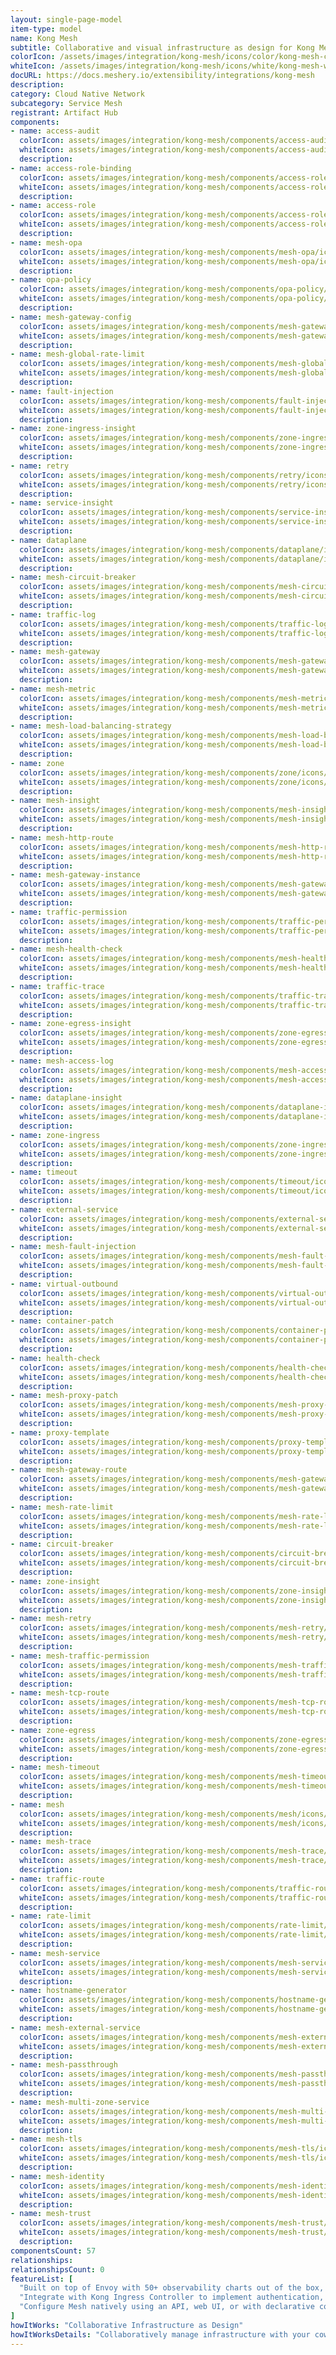 ```yaml
---
layout: single-page-model
item-type: model
name: Kong Mesh
subtitle: Collaborative and visual infrastructure as design for Kong Mesh
colorIcon: /assets/images/integration/kong-mesh/icons/color/kong-mesh-color.svg
whiteIcon: /assets/images/integration/kong-mesh/icons/white/kong-mesh-white.svg
docURL: https://docs.meshery.io/extensibility/integrations/kong-mesh
description: 
category: Cloud Native Network
subcategory: Service Mesh
registrant: Artifact Hub
components: 
- name: access-audit
  colorIcon: assets/images/integration/kong-mesh/components/access-audit/icons/color/access-audit-color.svg
  whiteIcon: assets/images/integration/kong-mesh/components/access-audit/icons/white/access-audit-white.svg
  description: 
- name: access-role-binding
  colorIcon: assets/images/integration/kong-mesh/components/access-role-binding/icons/color/access-role-binding-color.svg
  whiteIcon: assets/images/integration/kong-mesh/components/access-role-binding/icons/white/access-role-binding-white.svg
  description: 
- name: access-role
  colorIcon: assets/images/integration/kong-mesh/components/access-role/icons/color/access-role-color.svg
  whiteIcon: assets/images/integration/kong-mesh/components/access-role/icons/white/access-role-white.svg
  description: 
- name: mesh-opa
  colorIcon: assets/images/integration/kong-mesh/components/mesh-opa/icons/color/mesh-opa-color.svg
  whiteIcon: assets/images/integration/kong-mesh/components/mesh-opa/icons/white/mesh-opa-white.svg
  description: 
- name: opa-policy
  colorIcon: assets/images/integration/kong-mesh/components/opa-policy/icons/color/opa-policy-color.svg
  whiteIcon: assets/images/integration/kong-mesh/components/opa-policy/icons/white/opa-policy-white.svg
  description: 
- name: mesh-gateway-config
  colorIcon: assets/images/integration/kong-mesh/components/mesh-gateway-config/icons/color/mesh-gateway-config-color.svg
  whiteIcon: assets/images/integration/kong-mesh/components/mesh-gateway-config/icons/white/mesh-gateway-config-white.svg
  description: 
- name: mesh-global-rate-limit
  colorIcon: assets/images/integration/kong-mesh/components/mesh-global-rate-limit/icons/color/mesh-global-rate-limit-color.svg
  whiteIcon: assets/images/integration/kong-mesh/components/mesh-global-rate-limit/icons/white/mesh-global-rate-limit-white.svg
  description: 
- name: fault-injection
  colorIcon: assets/images/integration/kong-mesh/components/fault-injection/icons/color/fault-injection-color.svg
  whiteIcon: assets/images/integration/kong-mesh/components/fault-injection/icons/white/fault-injection-white.svg
  description: 
- name: zone-ingress-insight
  colorIcon: assets/images/integration/kong-mesh/components/zone-ingress-insight/icons/color/zone-ingress-insight-color.svg
  whiteIcon: assets/images/integration/kong-mesh/components/zone-ingress-insight/icons/white/zone-ingress-insight-white.svg
  description: 
- name: retry
  colorIcon: assets/images/integration/kong-mesh/components/retry/icons/color/retry-color.svg
  whiteIcon: assets/images/integration/kong-mesh/components/retry/icons/white/retry-white.svg
  description: 
- name: service-insight
  colorIcon: assets/images/integration/kong-mesh/components/service-insight/icons/color/service-insight-color.svg
  whiteIcon: assets/images/integration/kong-mesh/components/service-insight/icons/white/service-insight-white.svg
  description: 
- name: dataplane
  colorIcon: assets/images/integration/kong-mesh/components/dataplane/icons/color/dataplane-color.svg
  whiteIcon: assets/images/integration/kong-mesh/components/dataplane/icons/white/dataplane-white.svg
  description: 
- name: mesh-circuit-breaker
  colorIcon: assets/images/integration/kong-mesh/components/mesh-circuit-breaker/icons/color/mesh-circuit-breaker-color.svg
  whiteIcon: assets/images/integration/kong-mesh/components/mesh-circuit-breaker/icons/white/mesh-circuit-breaker-white.svg
  description: 
- name: traffic-log
  colorIcon: assets/images/integration/kong-mesh/components/traffic-log/icons/color/traffic-log-color.svg
  whiteIcon: assets/images/integration/kong-mesh/components/traffic-log/icons/white/traffic-log-white.svg
  description: 
- name: mesh-gateway
  colorIcon: assets/images/integration/kong-mesh/components/mesh-gateway/icons/color/mesh-gateway-color.svg
  whiteIcon: assets/images/integration/kong-mesh/components/mesh-gateway/icons/white/mesh-gateway-white.svg
  description: 
- name: mesh-metric
  colorIcon: assets/images/integration/kong-mesh/components/mesh-metric/icons/color/mesh-metric-color.svg
  whiteIcon: assets/images/integration/kong-mesh/components/mesh-metric/icons/white/mesh-metric-white.svg
  description: 
- name: mesh-load-balancing-strategy
  colorIcon: assets/images/integration/kong-mesh/components/mesh-load-balancing-strategy/icons/color/mesh-load-balancing-strategy-color.svg
  whiteIcon: assets/images/integration/kong-mesh/components/mesh-load-balancing-strategy/icons/white/mesh-load-balancing-strategy-white.svg
  description: 
- name: zone
  colorIcon: assets/images/integration/kong-mesh/components/zone/icons/color/zone-color.svg
  whiteIcon: assets/images/integration/kong-mesh/components/zone/icons/white/zone-white.svg
  description: 
- name: mesh-insight
  colorIcon: assets/images/integration/kong-mesh/components/mesh-insight/icons/color/mesh-insight-color.svg
  whiteIcon: assets/images/integration/kong-mesh/components/mesh-insight/icons/white/mesh-insight-white.svg
  description: 
- name: mesh-http-route
  colorIcon: assets/images/integration/kong-mesh/components/mesh-http-route/icons/color/mesh-http-route-color.svg
  whiteIcon: assets/images/integration/kong-mesh/components/mesh-http-route/icons/white/mesh-http-route-white.svg
  description: 
- name: mesh-gateway-instance
  colorIcon: assets/images/integration/kong-mesh/components/mesh-gateway-instance/icons/color/mesh-gateway-instance-color.svg
  whiteIcon: assets/images/integration/kong-mesh/components/mesh-gateway-instance/icons/white/mesh-gateway-instance-white.svg
  description: 
- name: traffic-permission
  colorIcon: assets/images/integration/kong-mesh/components/traffic-permission/icons/color/traffic-permission-color.svg
  whiteIcon: assets/images/integration/kong-mesh/components/traffic-permission/icons/white/traffic-permission-white.svg
  description: 
- name: mesh-health-check
  colorIcon: assets/images/integration/kong-mesh/components/mesh-health-check/icons/color/mesh-health-check-color.svg
  whiteIcon: assets/images/integration/kong-mesh/components/mesh-health-check/icons/white/mesh-health-check-white.svg
  description: 
- name: traffic-trace
  colorIcon: assets/images/integration/kong-mesh/components/traffic-trace/icons/color/traffic-trace-color.svg
  whiteIcon: assets/images/integration/kong-mesh/components/traffic-trace/icons/white/traffic-trace-white.svg
  description: 
- name: zone-egress-insight
  colorIcon: assets/images/integration/kong-mesh/components/zone-egress-insight/icons/color/zone-egress-insight-color.svg
  whiteIcon: assets/images/integration/kong-mesh/components/zone-egress-insight/icons/white/zone-egress-insight-white.svg
  description: 
- name: mesh-access-log
  colorIcon: assets/images/integration/kong-mesh/components/mesh-access-log/icons/color/mesh-access-log-color.svg
  whiteIcon: assets/images/integration/kong-mesh/components/mesh-access-log/icons/white/mesh-access-log-white.svg
  description: 
- name: dataplane-insight
  colorIcon: assets/images/integration/kong-mesh/components/dataplane-insight/icons/color/dataplane-insight-color.svg
  whiteIcon: assets/images/integration/kong-mesh/components/dataplane-insight/icons/white/dataplane-insight-white.svg
  description: 
- name: zone-ingress
  colorIcon: assets/images/integration/kong-mesh/components/zone-ingress/icons/color/zone-ingress-color.svg
  whiteIcon: assets/images/integration/kong-mesh/components/zone-ingress/icons/white/zone-ingress-white.svg
  description: 
- name: timeout
  colorIcon: assets/images/integration/kong-mesh/components/timeout/icons/color/timeout-color.svg
  whiteIcon: assets/images/integration/kong-mesh/components/timeout/icons/white/timeout-white.svg
  description: 
- name: external-service
  colorIcon: assets/images/integration/kong-mesh/components/external-service/icons/color/external-service-color.svg
  whiteIcon: assets/images/integration/kong-mesh/components/external-service/icons/white/external-service-white.svg
  description: 
- name: mesh-fault-injection
  colorIcon: assets/images/integration/kong-mesh/components/mesh-fault-injection/icons/color/mesh-fault-injection-color.svg
  whiteIcon: assets/images/integration/kong-mesh/components/mesh-fault-injection/icons/white/mesh-fault-injection-white.svg
  description: 
- name: virtual-outbound
  colorIcon: assets/images/integration/kong-mesh/components/virtual-outbound/icons/color/virtual-outbound-color.svg
  whiteIcon: assets/images/integration/kong-mesh/components/virtual-outbound/icons/white/virtual-outbound-white.svg
  description: 
- name: container-patch
  colorIcon: assets/images/integration/kong-mesh/components/container-patch/icons/color/container-patch-color.svg
  whiteIcon: assets/images/integration/kong-mesh/components/container-patch/icons/white/container-patch-white.svg
  description: 
- name: health-check
  colorIcon: assets/images/integration/kong-mesh/components/health-check/icons/color/health-check-color.svg
  whiteIcon: assets/images/integration/kong-mesh/components/health-check/icons/white/health-check-white.svg
  description: 
- name: mesh-proxy-patch
  colorIcon: assets/images/integration/kong-mesh/components/mesh-proxy-patch/icons/color/mesh-proxy-patch-color.svg
  whiteIcon: assets/images/integration/kong-mesh/components/mesh-proxy-patch/icons/white/mesh-proxy-patch-white.svg
  description: 
- name: proxy-template
  colorIcon: assets/images/integration/kong-mesh/components/proxy-template/icons/color/proxy-template-color.svg
  whiteIcon: assets/images/integration/kong-mesh/components/proxy-template/icons/white/proxy-template-white.svg
  description: 
- name: mesh-gateway-route
  colorIcon: assets/images/integration/kong-mesh/components/mesh-gateway-route/icons/color/mesh-gateway-route-color.svg
  whiteIcon: assets/images/integration/kong-mesh/components/mesh-gateway-route/icons/white/mesh-gateway-route-white.svg
  description: 
- name: mesh-rate-limit
  colorIcon: assets/images/integration/kong-mesh/components/mesh-rate-limit/icons/color/mesh-rate-limit-color.svg
  whiteIcon: assets/images/integration/kong-mesh/components/mesh-rate-limit/icons/white/mesh-rate-limit-white.svg
  description: 
- name: circuit-breaker
  colorIcon: assets/images/integration/kong-mesh/components/circuit-breaker/icons/color/circuit-breaker-color.svg
  whiteIcon: assets/images/integration/kong-mesh/components/circuit-breaker/icons/white/circuit-breaker-white.svg
  description: 
- name: zone-insight
  colorIcon: assets/images/integration/kong-mesh/components/zone-insight/icons/color/zone-insight-color.svg
  whiteIcon: assets/images/integration/kong-mesh/components/zone-insight/icons/white/zone-insight-white.svg
  description: 
- name: mesh-retry
  colorIcon: assets/images/integration/kong-mesh/components/mesh-retry/icons/color/mesh-retry-color.svg
  whiteIcon: assets/images/integration/kong-mesh/components/mesh-retry/icons/white/mesh-retry-white.svg
  description: 
- name: mesh-traffic-permission
  colorIcon: assets/images/integration/kong-mesh/components/mesh-traffic-permission/icons/color/mesh-traffic-permission-color.svg
  whiteIcon: assets/images/integration/kong-mesh/components/mesh-traffic-permission/icons/white/mesh-traffic-permission-white.svg
  description: 
- name: mesh-tcp-route
  colorIcon: assets/images/integration/kong-mesh/components/mesh-tcp-route/icons/color/mesh-tcp-route-color.svg
  whiteIcon: assets/images/integration/kong-mesh/components/mesh-tcp-route/icons/white/mesh-tcp-route-white.svg
  description: 
- name: zone-egress
  colorIcon: assets/images/integration/kong-mesh/components/zone-egress/icons/color/zone-egress-color.svg
  whiteIcon: assets/images/integration/kong-mesh/components/zone-egress/icons/white/zone-egress-white.svg
  description: 
- name: mesh-timeout
  colorIcon: assets/images/integration/kong-mesh/components/mesh-timeout/icons/color/mesh-timeout-color.svg
  whiteIcon: assets/images/integration/kong-mesh/components/mesh-timeout/icons/white/mesh-timeout-white.svg
  description: 
- name: mesh
  colorIcon: assets/images/integration/kong-mesh/components/mesh/icons/color/mesh-color.svg
  whiteIcon: assets/images/integration/kong-mesh/components/mesh/icons/white/mesh-white.svg
  description: 
- name: mesh-trace
  colorIcon: assets/images/integration/kong-mesh/components/mesh-trace/icons/color/mesh-trace-color.svg
  whiteIcon: assets/images/integration/kong-mesh/components/mesh-trace/icons/white/mesh-trace-white.svg
  description: 
- name: traffic-route
  colorIcon: assets/images/integration/kong-mesh/components/traffic-route/icons/color/traffic-route-color.svg
  whiteIcon: assets/images/integration/kong-mesh/components/traffic-route/icons/white/traffic-route-white.svg
  description: 
- name: rate-limit
  colorIcon: assets/images/integration/kong-mesh/components/rate-limit/icons/color/rate-limit-color.svg
  whiteIcon: assets/images/integration/kong-mesh/components/rate-limit/icons/white/rate-limit-white.svg
  description: 
- name: mesh-service
  colorIcon: assets/images/integration/kong-mesh/components/mesh-service/icons/color/mesh-service-color.svg
  whiteIcon: assets/images/integration/kong-mesh/components/mesh-service/icons/white/mesh-service-white.svg
  description: 
- name: hostname-generator
  colorIcon: assets/images/integration/kong-mesh/components/hostname-generator/icons/color/hostname-generator-color.svg
  whiteIcon: assets/images/integration/kong-mesh/components/hostname-generator/icons/white/hostname-generator-white.svg
  description: 
- name: mesh-external-service
  colorIcon: assets/images/integration/kong-mesh/components/mesh-external-service/icons/color/mesh-external-service-color.svg
  whiteIcon: assets/images/integration/kong-mesh/components/mesh-external-service/icons/white/mesh-external-service-white.svg
  description: 
- name: mesh-passthrough
  colorIcon: assets/images/integration/kong-mesh/components/mesh-passthrough/icons/color/mesh-passthrough-color.svg
  whiteIcon: assets/images/integration/kong-mesh/components/mesh-passthrough/icons/white/mesh-passthrough-white.svg
  description: 
- name: mesh-multi-zone-service
  colorIcon: assets/images/integration/kong-mesh/components/mesh-multi-zone-service/icons/color/mesh-multi-zone-service-color.svg
  whiteIcon: assets/images/integration/kong-mesh/components/mesh-multi-zone-service/icons/white/mesh-multi-zone-service-white.svg
  description: 
- name: mesh-tls
  colorIcon: assets/images/integration/kong-mesh/components/mesh-tls/icons/color/mesh-tls-color.svg
  whiteIcon: assets/images/integration/kong-mesh/components/mesh-tls/icons/white/mesh-tls-white.svg
  description: 
- name: mesh-identity
  colorIcon: assets/images/integration/kong-mesh/components/mesh-identity/icons/color/mesh-identity-color.svg
  whiteIcon: assets/images/integration/kong-mesh/components/mesh-identity/icons/white/mesh-identity-white.svg
  description: 
- name: mesh-trust
  colorIcon: assets/images/integration/kong-mesh/components/mesh-trust/icons/color/mesh-trust-color.svg
  whiteIcon: assets/images/integration/kong-mesh/components/mesh-trust/icons/white/mesh-trust-white.svg
  description: 
componentsCount: 57
relationships: 
relationshipsCount: 0
featureList: [
  "Built on top of Envoy with 50+ observability charts out of the box, you can collect metrics, traces and logs of all L4-L7 traffic.",
  "Integrate with Kong Ingress Controller to implement authentication, transformations, and other functionalities across Kubernetes clusters with zero downtime.",
  "Configure Mesh natively using an API, web UI, or with declarative configuration to manage updates via your CI/CD pipelines."
]
howItWorks: "Collaborative Infrastructure as Design"
howItWorksDetails: "Collaboratively manage infrastructure with your coworkers synchronously sharing the same designs."
---
```

